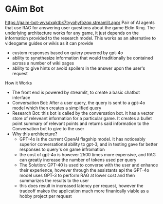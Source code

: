 # GAim Bot
https://gaim-bot-wvsdxqktbk7tyyohyfozqq.streamlit.app/
Pair of AI agents that use RAG for answering user questions about the game Eldin Ring. The underlying architecture works for any game, it just depends on the information provided to the research model. This works as an alternative to videogame guides or wikis as it can provide
- custom responses based on quiery powered by gpt-4o
- ability to synethesize information that would traditionally be contained across a number of wiki pages
- ability to give hints or avoid spoilers in the answer upon the user's request

How it Works
- The front end is powered by streamlit, to create a basic chatbot interface
- Conversation Bot: After a user query, the query is sent to a gpt-4o model which then creates a simplified query
- Research Bot: this bot is called by the conversation bot. It has a vector store of releveant information for a particular game. It creates a bullet point summary of relevant points and returns said information to the Conversation bot to give to the user
- Why this architecture?
    - GPT-4o is the current OpenAI flagship model. It has noticeably superior conversational ability to gpt-3, and in testing gave far better responses to query's on game infromation
    - the cost of gpt-4o is however 2500 times more expensive, and RAG can greatly increase the number of tokens used per query
    - The Solution: GPT-40 is used to converse with the user and enhance their experience, however through the assistants api the GPT-4o model uses GPT-3 to perform RAG at lower cost and then summarizes the results to the user
    - this does result in increased latency per request, however the tradeoff makes the application much more finanically viable as a hobby project per request
